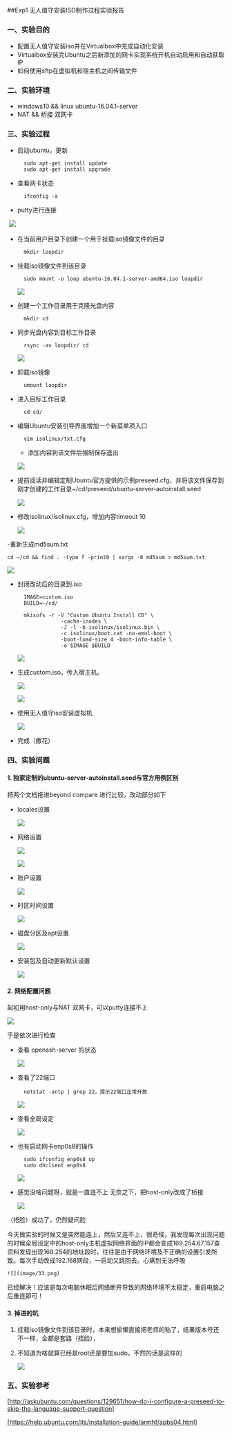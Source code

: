 ##Exp1 无人值守安装ISO制作过程实验报告
### 一、实验目的
- 配置无人值守安装iso并在Virtualbox中完成自动化安装
- Virtualbox安装完Ubuntu之后新添加的网卡实现系统开机自动启用和自动获取IP
- 如何使用sftp在虚拟机和宿主机之间传输文件

### 二、实验环境
- windows10 && linux ubuntu-16.04.1-server
- NAT       && 桥接 双网卡
	

### 三、实验过程
- 启动ubuntu，更新
 
		sudo apt-get install update
		sudo apt-get install upgrade

- 查看网卡状态

		ifconfig -a

- putty进行连接

  ![](image/15.png)

- 在当前用户目录下创建一个用于挂载iso镜像文件的目录
		
		mkdir loopdir

- 挂载iso镜像文件到该目录

		sudo mount -o loop ubuntu-16.04.1-server-amd64.iso loopdir

	![](image/17.png)

- 创建一个工作目录用于克隆光盘内容

		mkdir cd

- 同步光盘内容到目标工作目录

		rsync -av loopdir/ cd

	![](image/18.png)

- 卸载iso镜像

		umount loopdir

- 进入目标工作目录

		cd cd/

- 编辑Ubuntu安装引导界面增加一个新菜单项入口

		vim isolinux/txt.cfg

	- 添加内容到该文件后强制保存退出
	
	 ![](image/19.png)

- 提前阅读并编辑定制Ubuntu官方提供的示例preseed.cfg，并将该文件保存到刚才创建的工作目录~/cd/preseed/ubuntu-server-autoinstall.seed

	 ![](image/20.png)

- 修改isolinux/isolinux.cfg，增加内容timeout 10

	![](image/21.png)

-重新生成md5sum.txt

	cd ~/cd && find . -type f -print0 | xargs -0 md5sum > md5sum.txt
	
![](image/22.png)

- 封闭改动后的目录到.iso

		IMAGE=custom.iso
		BUILD=~/cd/
	
		mkisofs -r -V "Custom Ubuntu Install CD" \
		            -cache-inodes \
		            -J -l -b isolinux/isolinux.bin \
		            -c isolinux/boot.cat -no-emul-boot \
		            -boot-load-size 4 -boot-info-table \
		            -o $IMAGE $BUILD


	![](image/26.png)
- 生成custom.iso，传入宿主机。

	![](image/27.png)

	![](image/28.png)

- 使用无人值守iso安装虚拟机

	![](image/29.png)

- 完成（撒花）

### 四、实验问题
#### 1. 独家定制的ubuntu-server-autoinstall.seed与官方用例区别

把两个文档拖进beyond compare 进行比较，改动部分如下

- locales设置

 	 ![](image/8.png)

- 网络设置

	![](image/9.png)
	
  	![](image/10.png)


- 账户设置

	![](image/11.png)

- 时区时间设置

	![](image/12.png)

- 磁盘分区及apt设置

	![](image/13.png)

- 安装包及自动更新默认设置

	![](image/14.png)

#### 2. 网络配置问题

起初用host-only与NAT 双网卡，可以putty连接不上
	
![](image/3.png)

于是依次进行检查

- 查看 openssh-server 的状态

	![](image/4.png)

- 查看了22端口

		netstat -antp | grep 22，提示22端口正常开放

	![](image/5.png)

- 查看全局设定

	![](image/23.png)

- 也有启动网卡enp0s8的操作
		
		sudo ifconfig enp0s8 up
		sudo dhclient enp0s8

	![](image/7.png)

- 感觉没啥问题呀，就是一直连不上 无奈之下，把host-only改成了桥接

	![](image/15.png)

（捂脸）成功了，仍然疑问脸

今天做实验的时候又是突然能连上，然后又连不上，很奇怪，我发现每次出现问题的时候全局设定中的host-only主机虚拟网络界面的IP都会变成169.254.67.157查资料发现出现169.254的地址段时，往往是由于网络环境及不正确的设置引发所致。每次手动改成192.168网段，一启动又跳回去。心痛到无法呼吸

	![](image/33.png)
		
已经解决！应该是每次电脑休眠后网络断开导致的网络环境不太稳定，重启电脑之后重连即可！

#### 3. 掉进的坑
1. 挂载iso镜像文件到该目录时，本来想偷懒直接把老师的粘了，结果版本号还不一样，全都是套路（捂脸），

2. 不知道为啥就算已经是root还是要加sudo，不然的话是这样的

	![](image/16.png)


### 五、实验参考

[http://askubuntu.com/questions/129651/how-do-i-configure-a-preseed-to-skip-the-language-support-question]

[https://help.ubuntu.com/lts/installation-guide/armhf/apbs04.html]
